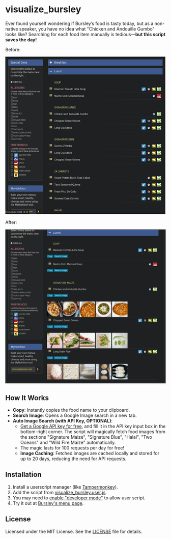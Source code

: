# visualize_bursley

Ever found yourself wondering if Bursley’s food is tasty today, but as a non-native speaker, you have no idea what "Chicken and Andouille Gumbo" looks like? Searching for each food item manually is tedious—**but this script saves the day!**

Before:

<img src="./README.assets/Screenshot_20241009_203643.png" alt="Screenshot_20241009_203643" style="zoom:50%;" />

After:

<img src="./README.assets/Screenshot_20241009_205200.png" alt="Screenshot_20241009_205200" style="zoom:50%;" />

## How It Works

- **Copy**: Instantly copies the food name to your clipboard.
- **Search Image**: Opens a Google Image search in a new tab.
- **Auto Image Search (with API Key, OPTIONAL)**:
  - [Get a Google API key for free](https://developers.google.com/custom-search/v1/introduction), and fill it in the API key input box in the bottom-right corner. The script will magically fetch food images from the sections "Signature Maize", "Signature Blue", "Halal", "Two Oceans" and "Wild Fire Maize" automatically.
  - The magic lasts for 100 requests per day for free!
  - **Image Caching**: Fetched images are cached locally and stored for up to 20 days, reducing the need for API requests.

## Installation

1. Install a userscript manager (like [Tampermonkey](https://www.tampermonkey.net/)).
2. Add the script from [visualize_bursley.user.js](https://github.com/zpatronus/visualize_bursley/raw/main/visualize_bursley.user.js).
3. You may need to [enable "developer mode"](https://www.tampermonkey.net/faq.php?locale=en#Q209) to allow user script.
4. Try it out at [Bursley's menu page](https://dining.umich.edu/menus-locations/dining-halls/bursley/).

## License

Licensed under the MIT License. See the [LICENSE](LICENSE) file for details.
